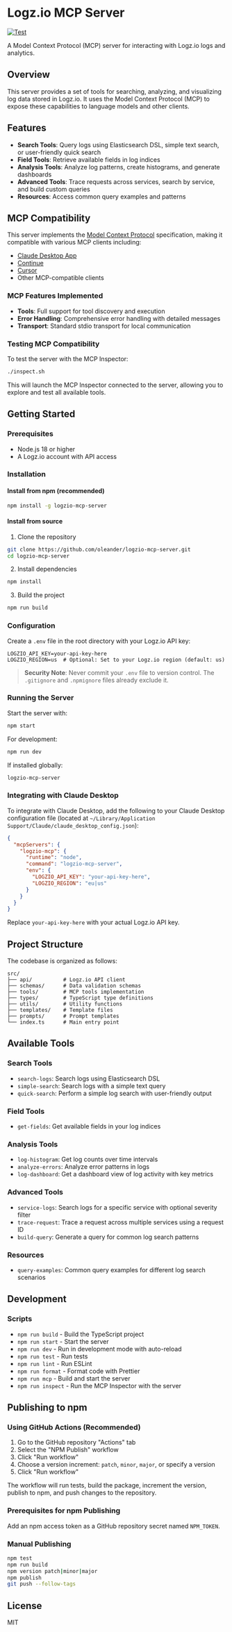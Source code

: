 # Logz.io MCP Server

[![Test](https://github.com/oleander/logzio-mcp-server/actions/workflows/test.yml/badge.svg)](https://github.com/oleander/logzio-mcp-server/actions/workflows/test.yml)

A Model Context Protocol (MCP) server for interacting with Logz.io logs and analytics.

## Overview

This server provides a set of tools for searching, analyzing, and visualizing log data stored in Logz.io. It uses the Model Context Protocol (MCP) to expose these capabilities to language models and other clients.

## Features

- **Search Tools**: Query logs using Elasticsearch DSL, simple text search, or user-friendly quick search
- **Field Tools**: Retrieve available fields in log indices
- **Analysis Tools**: Analyze log patterns, create histograms, and generate dashboards
- **Advanced Tools**: Trace requests across services, search by service, and build custom queries
- **Resources**: Access common query examples and patterns

## MCP Compatibility

This server implements the [Model Context Protocol](https://modelcontextprotocol.io/) specification, making it compatible with various MCP clients including:

- [Claude Desktop App](https://claude.ai/download)
- [Continue](https://github.com/continuedev/continue)
- [Cursor](https://cursor.com)
- Other MCP-compatible clients

### MCP Features Implemented

- **Tools**: Full support for tool discovery and execution
- **Error Handling**: Comprehensive error handling with detailed messages
- **Transport**: Standard stdio transport for local communication

### Testing MCP Compatibility

To test the server with the MCP Inspector:

```bash
./inspect.sh
```

This will launch the MCP Inspector connected to the server, allowing you to explore and test all available tools.

## Getting Started

### Prerequisites

- Node.js 18 or higher
- A Logz.io account with API access

### Installation

#### Install from npm (recommended)

```bash
npm install -g logzio-mcp-server
```

#### Install from source

1. Clone the repository
```bash
git clone https://github.com/oleander/logzio-mcp-server.git
cd logzio-mcp-server
```

2. Install dependencies
```bash
npm install
```

3. Build the project
```bash
npm run build
```

### Configuration

Create a `.env` file in the root directory with your Logz.io API key:

```
LOGZIO_API_KEY=your-api-key-here
LOGZIO_REGION=us  # Optional: Set to your Logz.io region (default: us)
```

> **Security Note**: Never commit your `.env` file to version control. The `.gitignore` and `.npmignore` files already exclude it.

### Running the Server

Start the server with:

```bash
npm start
```

For development:

```bash
npm run dev
```

If installed globally:

```bash
logzio-mcp-server
```

### Integrating with Claude Desktop

To integrate with Claude Desktop, add the following to your Claude Desktop configuration file (located at `~/Library/Application Support/Claude/claude_desktop_config.json`):

```json
{
  "mcpServers": {
    "logzio-mcp": {
      "runtime": "node",
      "command": "logzio-mcp-server",
      "env": {
        "LOGZIO_API_KEY": "your-api-key-here",
        "LOGZIO_REGION": "eu|us"
      }
    }
  }
}
```

Replace `your-api-key-here` with your actual Logz.io API key.

## Project Structure

The codebase is organized as follows:

```
src/
├── api/          # Logz.io API client
├── schemas/      # Data validation schemas
├── tools/        # MCP tools implementation
├── types/        # TypeScript type definitions
├── utils/        # Utility functions
├── templates/    # Template files
├── prompts/      # Prompt templates
└── index.ts      # Main entry point
```

## Available Tools

### Search Tools

- `search-logs`: Search logs using Elasticsearch DSL
- `simple-search`: Search logs with a simple text query
- `quick-search`: Perform a simple log search with user-friendly output

### Field Tools

- `get-fields`: Get available fields in your log indices

### Analysis Tools

- `log-histogram`: Get log counts over time intervals
- `analyze-errors`: Analyze error patterns in logs
- `log-dashboard`: Get a dashboard view of log activity with key metrics

### Advanced Tools

- `service-logs`: Search logs for a specific service with optional severity filter
- `trace-request`: Trace a request across multiple services using a request ID
- `build-query`: Generate a query for common log search patterns

### Resources

- `query-examples`: Common query examples for different log search scenarios

## Development

### Scripts

- `npm run build` - Build the TypeScript project
- `npm run start` - Start the server
- `npm run dev` - Run in development mode with auto-reload
- `npm run test` - Run tests
- `npm run lint` - Run ESLint
- `npm run format` - Format code with Prettier
- `npm run mcp` - Build and start the server
- `npm run inspect` - Run the MCP Inspector with the server

## Publishing to npm

### Using GitHub Actions (Recommended)

1. Go to the GitHub repository "Actions" tab
2. Select the "NPM Publish" workflow
3. Click "Run workflow"
4. Choose a version increment: `patch`, `minor`, `major`, or specify a version
5. Click "Run workflow"

The workflow will run tests, build the package, increment the version, publish to npm, and push changes to the repository.

### Prerequisites for npm Publishing

Add an npm access token as a GitHub repository secret named `NPM_TOKEN`.

### Manual Publishing

```bash
npm test
npm run build
npm version patch|minor|major
npm publish
git push --follow-tags
```

## License

MIT
